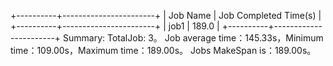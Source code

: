 +----------+-----------------------+
| Job Name | Job Completed Time(s) |
+----------+-----------------------+
|   job1   |         189.0         |
+----------+-----------------------+
Summary:
TotalJob: 3。
Job average time：145.33s，Minimum time：109.00s，Maximum time：189.00s。
Jobs MakeSpan is：189.00s。
